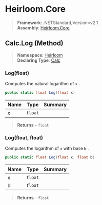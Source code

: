 # Heirloom.Core

> **Framework**: .NETStandard,Version=v2.1  
> **Assembly**: [Heirloom.Core][0]

## Calc.Log (Method)

> **Namespace**: [Heirloom][0]  
> **Declaring Type**: [Calc][1]

### Log(float)

Computes the natural logarithm of `x` .

```cs
public static float Log(float x)
```

| Name | Type    | Summary |
|------|---------|---------|
| x    | `float` |         |

> **Returns** - `float`

### Log(float, float)

Computes the logarithm of `x` with base `b` .

```cs
public static float Log(float x, float b)
```

| Name | Type    | Summary |
|------|---------|---------|
| x    | `float` |         |
| b    | `float` |         |

> **Returns** - `float`

[0]: ../../../Heirloom.Core.md
[1]: ../Calc.md
